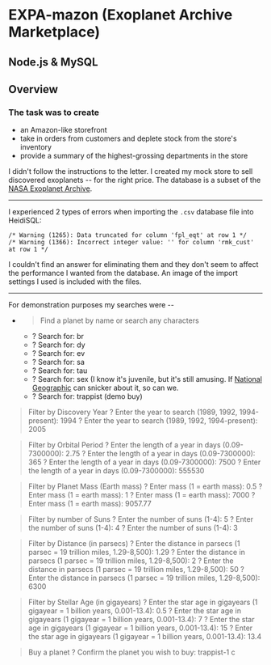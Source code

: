 # EXPA-mazon (Exoplanet Archive Marketplace)

## Node.js & MySQL

## Overview

### The task was to create 
* an Amazon-like storefront
* take in orders from customers and deplete stock from the store's inventory
* provide a summary of the highest-grossing departments in the store

I didn't follow the instructions to the letter. I created my mock store to sell discovered exoplanets -- for the right price. The database is a subset of the [NASA Exoplanet Archive](https://exoplanetarchive.ipac.caltech.edu/cgi-bin/TblView/nph-tblView?app=ExoTbls&config=compositepars).

- - -

I experienced 2 types of errors when importing the `.csv` database file into HeidiSQL:
```
/* Warning (1265): Data truncated for column 'fpl_eqt' at row 1 */
/* Warning (1366): Incorrect integer value: '' for column 'rmk_cust' at row 1 */
```

I couldn't find an answer for eliminating them and they don't seem to affect the performance I wanted from the database. An image of the import settings I used is included with the files.

- - -

For demonstration purposes my searches were --

* >Find a planet by name or search any characters
  * ? Search for: br
  * ? Search for: dy
  * ? Search for: ev
  * ? Search for: sa
  * ? Search for: tau
  * ? Search for: sex
(I know it's juvenile, but it's still amusing. If [National Geographic](https://blog.nationalgeographic.org/2010/08/10/sex-c-new-planet-discovered/) can snicker about it, so can we.
  * ? Search for: trappist
(demo buy)

>Filter by Discovery Year
? Enter the year to search (1989, 1992, 1994-present): 1994
? Enter the year to search (1989, 1992, 1994-present): 2005

>Filter by Orbital Period
? Enter the length of a year in days (0.09-7300000): 2.75
? Enter the length of a year in days (0.09-7300000): 365
? Enter the length of a year in days (0.09-7300000): 7500
? Enter the length of a year in days (0.09-7300000): 555530

>Filter by Planet Mass (Earth mass)
? Enter mass (1 = earth mass): 0.5
? Enter mass (1 = earth mass): 1
? Enter mass (1 = earth mass): 7000
? Enter mass (1 = earth mass): 9057.77

>Filter by number of Suns
? Enter the number of suns (1-4): 5
? Enter the number of suns (1-4): 4
? Enter the number of suns (1-4): 3

>Filter by Distance (in parsecs)
? Enter the distance in parsecs (1 parsec = 19 trillion miles, 1.29-8,500): 1.29
? Enter the distance in parsecs (1 parsec = 19 trillion miles, 1.29-8,500): 2
? Enter the distance in parsecs (1 parsec = 19 trillion miles, 1.29-8,500): 50
? Enter the distance in parsecs (1 parsec = 19 trillion miles, 1.29-8,500): 6300

>Filter by Stellar Age (in gigayears)
? Enter the star age in gigayears (1 gigayear = 1 billion years, 0.001-13.4): 0.5
? Enter the star age in gigayears (1 gigayear = 1 billion years, 0.001-13.4): 7
? Enter the star age in gigayears (1 gigayear = 1 billion years, 0.001-13.4): 15
? Enter the star age in gigayears (1 gigayear = 1 billion years, 0.001-13.4): 13.4

>Buy a planet
? Confirm the planet you wish to buy: trappist-1 c

<!-- ### Add To Your Portfolio -->

<!-- After completing the homework please add the piece to your portfolio. Make sure to add a link to your updated portfolio in the comments section of your homework so the TAs can easily ensure you completed this step when they are grading the assignment. To receive an 'A' on any assignment, you must link to it from your portfolio. -->

